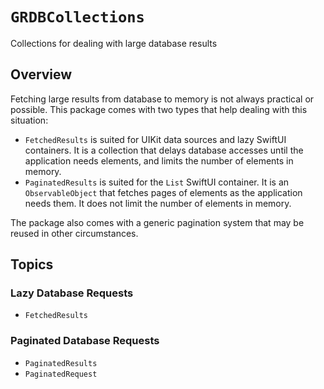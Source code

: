 # ``GRDBCollections``

Collections for dealing with large database results 

## Overview

Fetching large results from database to memory is not always practical or possible. This package comes with two types that help dealing with this situation:

- ``FetchedResults`` is suited for UIKit data sources and lazy SwiftUI containers. It is a collection that delays database accesses until the application needs elements, and limits the number of elements in memory.
- ``PaginatedResults`` is suited for the `List` SwiftUI container. It is an `ObservableObject` that fetches pages of elements as the application needs them. It does not limit the number of elements in memory.

The package also comes with a generic pagination system that may be reused in other circumstances.  

## Topics

### Lazy Database Requests

- ``FetchedResults``

### Paginated Database Requests

- ``PaginatedResults``
- ``PaginatedRequest``
